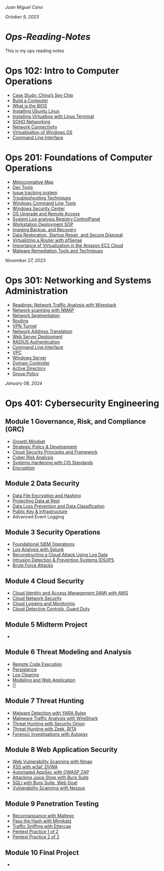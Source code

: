 *Juan Miguel Cano*

*October 9, 2023*

# *Ops-Reading-Notes*
This is my ops reading notes
# Ops 102: Intro to Computer Operations
- [Case Study: China’s Spy Chip](reading1.md)
- [Build a Computer](reading2.md)
- [What is the BIOS](reading3.md)
- [Installing Ubuntu Linux](reading4.md)
- [Installing Virtualbox with Linux Terminal](reading5.md)
- [SOHO Networking](reading6.md)
- [Network Connectivity](reading7.md)
- [Virtualization of Windows OS](reading8.md)
- [Command Line Interface](reading9.md)

# Ops 201: Foundations of Computer Operations
- [Metocognative Map](prompt-engineering.md)
- [Dev Tools](201reading2.md)
- [Issue tracking system](201reading3.md)
- [Troubleshooting Techniques](201reading4.md)
- [Windows Command Line Tools](201reading5.md)
- [Windows Security Center](201reading6.md)
- [OS Upgrade and Remote Access](201reading7.md)
- [System Log analysis,Registry,ControlPanel](201reading8.md)
- [Workstation Deployment SOP](201reading9.md)
- [Imaging,Backup, and Recovery](201reading10.md)
- [Data Restoration, Startup Repair, and Secure Disposal](201reading11.md)
- [Virtualizing a Router with pfSense](201reading12.md)
- [Importance of Virtualization in the Amazon EC2 Cloud](201reading13.md)
- [Malware Remediation Tools and Techniques](201reading14.md)

*November 27, 2023* 
# Ops 301: Networking and Systems Administration

- [Readings: Network Traffic Analysis with Wireshark](301reading1.md)
- [Network scanning with NMAP](301reading2.md)
- [Network Segmentation](301reading3.md)
- [Routing](301reading4.md)
- [VPN Tunnel](301reading5.md)
- [Network Address Translation](301reading6.md)
- [Web Server Deployment](301reading7.md)
- [RADIUS Authentication](301reading8.md)
- [Command Line Interface](301reading9.md)
- [VPC](301reading10.md)
- [Windows Server](301reading11.md)
- [Domain Controller](301reading12.md)
- [Active Directory](301reading13.md)
- [Group Policy](301reading14.md)

*January 08, 2024*
# Ops 401: Cybersecurity Engineering

## Module 1 Governance, Risk, and Compliance (GRC)
- [Growth Mindset ](401TheGrowthMindset.md)
- [Strategic Policy & Development](401reading1.md)
- [Cloud Security Principles and Framework](401reading2.md)
- [Cyber Risk Analysis](401reading3.md)
- [Systems Hardening with CIS Standards](401reading4.md)
- [Encryption]()

## Module 2 Data Security
- [Data File Encryption and Hashing](401reading6.md)
- [Protecting Data at Rest](401reading7.md)
- [Data Loss Prevention and Data Classification](401reading8.md)
- [Public Key & Infrastructure](401reading9.md)
- Advanced Event Logging

## Module 3 Security Operations
- [Foundational SIEM Operations](401reading11.md)
- [Log Analysis with Splunk](401reading12.md)
- [Reconstructing a Cloud Attack Using Log Data](401reading13.md)
- [Intrusion Detection & Prevention Systems IDS/IPS](401reading14.md)
- [Brute Force Attacks]()

## Module 4 Cloud Security
- [Cloud Identity and Access Management (IAM) with AWS](401reading16.md)
- [Cloud Network Security](401reading17.md)
- [Cloud Logging and Monitoring](401reading18.md)
- [Cloud Detective Controls, Guard Duty](401reading19.md)

## Module 5 Midterm Project
- [ ]()

## Module 6 Threat Modeling and Analysis
- [Remote Code Execution ](401reading26.md)
- [Persistence](401reading27.md)
- [Log Clearing](401reading28.md)
- [Modeling and Web Application](401reading29.md)
- []

## Module 7 Threat Hunting
- [Malware Detection with YARA Rules ](401reading31.md)
- [Maleware Traffic Analysis with WireShark](401reading32.md)
- [Threat Hunting with Security Onion](401reading33.md)
- [Threat Hunting with Zeek, RITA]()
- [Forensic Investigations with Autopsy](401reading34.md)

## Module 8 Web Application Security
- [Web Vulnerability Scanning with Nmap]()
- [XSS with w3af, DVWA](401reading36.md)
- [Automated AppSec with OWASP ZAP]()
- [Attacking Juice Shop with Burp Suite]()
- [SQLi with Burp Suite, Web Goat]()
- [Vulnerability Scanning with Nessus]()

## Module 9 Penetration Testing
- [Reconnaissance with Maltego]()
- [Pass the Hash with Mimikatz]()
- [Traffic Sniffing with Ettercap]()
- [Pentest Practice 1 of 2]()
- [Pentest Practice 2 of 2]()

## Module 10 Final Project
- [ ]()
